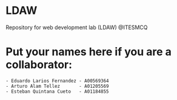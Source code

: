 # LDAW
Repository for web development lab (LDAW) @ITESMCQ
# Put your names here if you are a collaborator:
	- Eduardo Larios Fernandez - A00569364
	- Arturo Alam Tellez       - A01205569
    - Esteban Quintana Cueto   - A01184855